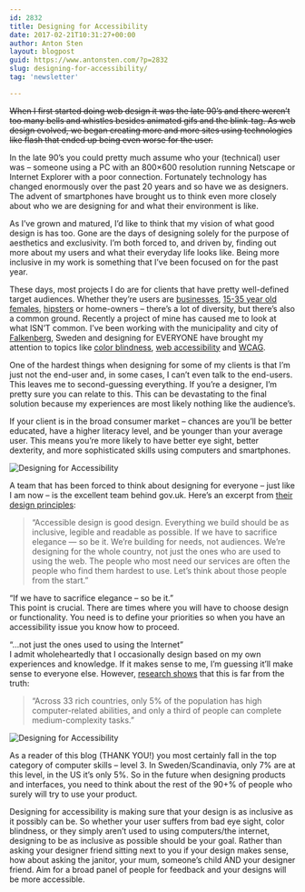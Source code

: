 ```yaml
---
id: 2832
title: Designing for Accessibility
date: 2017-02-21T10:31:27+00:00
author: Anton Sten
layout: blogpost
guid: https://www.antonsten.com/?p=2832
slug: designing-for-accessibility/
tag: 'newsletter'

---
```

~~When I first started doing web design it was the late 90’s and there weren’t too many bells and whistles besides animated gifs and the blink-tag. As web design evolved, we began creating more and more sites using technologies like flash that ended up being even worse for the user.~~

In the late 90’s you could pretty much assume who your (technical) user was &#8211; someone using a PC with an 800&#215;600 resolution running Netscape or Internet Explorer with a poor connection. Fortunately technology has changed enormously over the past 20 years and so have we as designers. The advent of smartphones have brought us to think even more closely about who we are designing for and what their environment is like.

As I’ve grown and matured, I’d like to think that my vision of what good design is has too. Gone are the days of designing solely for the purpose of aesthetics and exclusivity. I’m both forced to, and driven by, finding out more about my users and what their everyday life looks like. Being more inclusive in my work is something that I’ve been focused on for the past year.

These days, most projects I do are for clients that have pretty well-defined target audiences. Whether they’re users are [businesses](https://www.antonsten.com/case/eon/), [15-35 year old females](https://www.antonsten.com/case/frank-body/), [hipsters](https://www.antonsten.com/case/nudie/) or home-owners &#8211; there’s a lot of diversity, but there’s also a common ground. Recently a project of mine has caused me to look at what ISN’T common. I’ve been working with the municipality and city of <a href="https://www.falkenberg.se" target="_blank">Falkenberg</a>, Sweden and designing for EVERYONE have brought my attention to topics like <a href="https://medium.theuxblog.com/how-to-design-for-color-blindness-a6f083b08e12#.7fun95wmd" target="_blank">color blindness</a>, <a href="https://www.wuhcag.com/category/web-accessibility/" target="_blank">web accessibility</a> and <a href="http://webaim.org/resources/contrastchecker/" target="_blank">WCAG</a>.

One of the hardest things when designing for some of my clients is that I’m just not the end-user and, in some cases, I can’t even talk to the end-users. This leaves me to second-guessing everything. If you’re a designer, I’m pretty sure you can relate to this. This can be devastating to the final solution because my experiences are most likely nothing like the audience’s.

If your client is in the broad consumer market &#8211; chances are you’ll be better educated, have a higher literacy level, and be younger than your average user. This means you’re more likely to have better eye sight, better dexterity, and more sophisticated skills using computers and smartphones.

![Designing for Accessibility](../images/designingforaccessibility.png)

A team that has been forced to think about designing for everyone &#8211; just like I am now &#8211; is the excellent team behind gov.uk. Here’s an excerpt from <a href="https://www.gov.uk/design-principles" target="_blank">their design principles</a>:


>“Accessible design is good design. Everything we build should be as inclusive, legible and readable as possible. If we have to sacrifice elegance — so be it. We’re building for needs, not audiences. We’re designing for the whole country, not just the ones who are used to using the web. The people who most need our services are often the people who find them hardest to use. Let’s think about those people from the start.”


“If we have to sacrifice elegance &#8211; so be it.”<br>
This point is crucial. There are times where you will have to choose design or functionality. You need is to define your priorities so when you have an accessibility issue you know how to proceed.

“…not just the ones used to using the Internet”<br>
I admit wholeheartedly that I occasionally design based on my own experiences and knowledge. If it makes sense to me, I’m guessing it’ll make sense to everyone else. However, <a href="https://www.nngroup.com/articles/computer-skill-levels/" target="_blank">research shows</a> that this is far from the truth:


>“Across 33 rich countries, only 5% of the population has high computer-related abilities, and only a third of people can complete medium-complexity tasks.”

![Designing for Accessibility](../images/computer-skill-levels-by-country.png)

As a reader of this blog (THANK YOU!) you most certainly fall in the top category of computer skills &#8211; level 3. In Sweden/Scandinavia, only 7% are at this level, in the US it’s only 5%. So in the future when designing products and interfaces, you need to think about the rest of the 90+% of people who surely will try to use your product.

Designing for accessibility is making sure that your design is as inclusive as it possibly can be. So whether your user suffers from bad eye sight, color blindness, or they simply aren’t used to using computers/the internet, designing to be as inclusive as possible should be your goal. Rather than asking your designer friend sitting next to you if your design makes sense, how about asking the janitor, your mum, someone’s child AND your designer friend. Aim for a broad panel of people for feedback and your designs will be more accessible.
